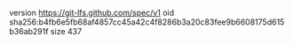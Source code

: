 version https://git-lfs.github.com/spec/v1
oid sha256:b4fb6e5fb68af4857cc45a42c4f8286b3a20c83fee9b6608175d615b36ab291f
size 437
